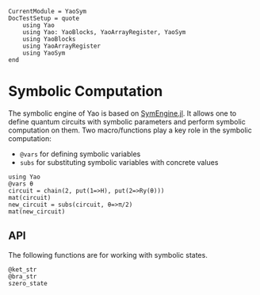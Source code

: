 ```@meta
CurrentModule = YaoSym
DocTestSetup = quote
    using Yao
    using Yao: YaoBlocks, YaoArrayRegister, YaoSym
    using YaoBlocks
    using YaoArrayRegister
    using YaoSym
end
```

# Symbolic Computation

The symbolic engine of Yao is based on [SymEngine.jl](https://github.com/symengine/SymEngine.jl). It allows one to define quantum circuits with symbolic parameters and perform symbolic computation on them. Two macro/functions play a key role in the symbolic computation:
- `@vars` for defining symbolic variables
- `subs` for substituting symbolic variables with concrete values

```@repl sym
using Yao
@vars θ
circuit = chain(2, put(1=>H), put(2=>Ry(θ)))
mat(circuit)
new_circuit = subs(circuit, θ=>π/2)
mat(new_circuit)
```

## API

The following functions are for working with symbolic states.

```@docs
@ket_str
@bra_str
szero_state
```
